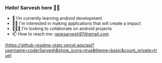 ### Hello! Sarvesh here 👋👋
- 🌱 I’m currently learning android development
- 👨‍💻 I'm interested in making applications that will create a impact
- 👨‍👦‍👦 I’m looking to collaborate on android projects
- 📫 How to reach me: ranesarvesh97@gmail.com

[(https://github-readme-stats.vercel.app/api?username=coderSarvesh&show_icons=true&theme=basic&count_private=true)](https://github.com/coderSarvesh/github-readme-stats)

<!--
**coderSarvesh/coderSarvesh** is a ✨ _special_ ✨ repository because its `README.md` (this file) appears on your GitHub profile.

Here are some ideas to get you started:

- 🔭 I’m currently working on ...
- 🌱 I’m currently learning ...
- 👯 I’m looking to collaborate on ...
- 🤔 I’m looking for help with ...
- 💬 Ask me about ...
- 📫 How to reach me: ...
- 😄 Pronouns: ...
- ⚡ Fun fact: ...
-->
